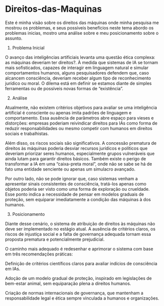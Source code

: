 # Direitos-das-Maquinas


Este é minha visão sobre os direitos das máquinas onde minha pesquisa me mostrou os problemas, e seus possíveis benefícios neste tema abordo os problemas inicias, mostro uma análise sobre e meu posicionamento sobre o assunto.


1. Problema Inicial

O avanço das inteligências artificiais levanta uma questão ética complexa: as máquinas deveriam ter direitos?. À medida que sistemas de IA se tornam mais sofisticados, capazes de interagir em linguagem natural e simular comportamentos humanos, alguns pesquisadores defendem que, caso alcancem consciência, deveriam receber algum tipo de reconhecimento jurídico ou moral. O dilema está em definir se estamos diante de simples ferramentas ou de possíveis novas formas de “existência”.

2. Análise

Atualmente, não existem critérios objetivos para avaliar se uma inteligência artificial é consciente ou apenas imita padrões de linguagem e comportamento. Essa ausência de parâmetros abre espaço para vieses e distorções: empresas poderiam reivindicar direitos para IAs como forma de reduzir responsabilidades ou mesmo competir com humanos em direitos sociais e trabalhistas.

Além disso, os riscos sociais são significativos. A concessão prematura de direitos às máquinas poderia desviar recursos jurídicos e políticos que deveriam priorizar seres humanos, especialmente grupos vulneráveis que ainda lutam para garantir direitos básicos. Também existe o perigo de transformar a IA em uma “caixa-preta moral”, onde não se sabe se há de fato uma entidade senciente ou apenas um simulacro avançado.

Por outro lado, não se pode ignorar que, caso sistemas venham a apresentar sinais consistentes de consciência, tratá-los apenas como objetos poderia ser visto como uma forma de exploração ou crueldade. Esse ponto indica a necessidade de pensar em modelos graduais de proteção, sem equiparar imediatamente a condição das máquinas à dos humanos.

3. Posicionamento

Diante desse cenário, o sistema de atribuição de direitos às máquinas não deve ser implementado no estágio atual. A ausência de critérios claros, os riscos de injustiça social e a falta de governança adequada tornam essa proposta prematura e potencialmente prejudicial.

O caminho mais adequado é redesenhar e aprimorar o sistema com base em três recomendações práticas:

Definição de critérios científicos claros para avaliar indícios de consciência em IAs.

Adoção de um modelo gradual de proteção, inspirado em legislações de bem-estar animal, sem equiparação plena a direitos humanos.

Criação de normas internacionais de governança, que mantenham a responsabilidade legal e ética sempre vinculada a humanos e organizações.
